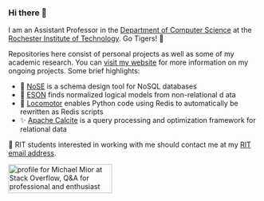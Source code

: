 ### Hi there 👋

I am an Assistant Professor in the [Department of Computer Science](https://cs.rit.edu/) at the [Rochester Institute of Technology](https://rit.edu/). Go Tigers! :tiger:

Repositories here consist of personal projects as well as some of my academic research.
You can [visit my website](https://michael.mior.ca/projects/) for more information on my ongoing projects.
Some brief highlights:

* :nose: [NoSE](https://github.com/michaelmior/nose) is a schema design tool for NoSQL databases
* :triangular_ruler: [ESON](https://github.com/michaelmior/eson) finds normalized logical models from non-relational d ata
* :bullettrain_front: [Locomotor](https://github.com/michaelmior/locomotor) enables Python code using Redis to automatically be rewritten as Redis scripts
* :sparkles: [Apache Calcite](https://github.com/apache/calcite) is a query processing and optimization framework for relational data

:email: RIT students interested in working with me should contact me at my [RIT email address](mailto:mmior@cs.rit.edu).

<a href="https://stackoverflow.com/users/123695/michael-mior"><img src="https://stackoverflow.com/users/flair/123695.png" width="208" height="58" alt="profile for Michael Mior at Stack Overflow, Q&amp;A for professional and enthusiast programmers" title="profile for Michael Mior at Stack Overflow, Q&amp;A for professional and enthusiast programmers"></a>
